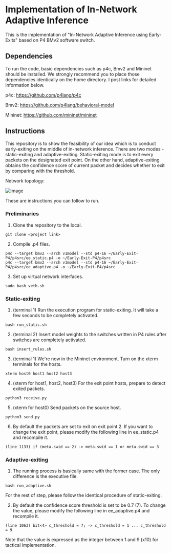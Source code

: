 # Implementation of In-Network Adaptive Inference 

This is the implementation of "In-Network Adaptive Inference using Early-Exits" based on P4 BMv2 software switch. 

## Dependencies

To run the code, basic dependencies such as p4c, Bmv2 and Mininet should be installed. We strongly recommend you to place those dependencies identically on the home directory. I post links for detailed information below.

p4c: https://github.com/p4lang/p4c

Bmv2: https://github.com/p4lang/behavioral-model

Mininet: https://github.com/mininet/mininet

## Instructions

This repository is to show the feasibility of our idea which is to conduct early-exiting on the middle of in-network inference. There are two modes - static-exiting and adaptive-exiting. Static-exiting mode is to exit every packets on the designated exit point. On the other hand, adaptive-exiting obtains the confidence score of current packet and decides whether to exit by comparing with the threshold.

Network topology:

![image](https://github.com/keemeew/Early-Exit-P4/assets/69777212/047e8c60-6513-4a85-bd37-06affa07a38e)


These are instructions you can follow to run.

### Preliminaries

1. Clone the repository to the local.
```
git clone <project link>
```

2. Compile .p4 files.
```
p4c --target bmv2 --arch v1model --std p4-16 ~/Early-Exit-P4/p4src/ee_static.p4 -o ~/Early-Exit-P4/p4src
p4c --target bmv2 --arch v1model --std p4-16 ~/Early-Exit-P4/p4src/ee_adaptive.p4 -o ~/Early-Exit-P4/p4src
```

3. Set up virtual network interfaces.
```
sudo bash veth.sh
```

### Static-exiting

1. (terminal 1) Run the execution program for static-exiting. It will take a few seconds to be completely activated.
```
bash run_static.sh
```

2. (terminal 2) Insert model weights to the switches written in P4 rules after switches are completely activated. 
```
bash insert_rules.sh
```

3. (terminal 1) We're now in the Mininet environment. Turn on the xterm terminals for the hosts.
```
xterm host0 host1 host2 host3
```

4. (xterm for host1, host2, host3) For the exit point hosts, prepare to detect exited packets. 
```
python3 receive.py
```

5. (xterm for host0) Send packets on the source host. 
```
python3 send.py
```

6. By default the packets are set to exit on exit point 2. If you want to change the exit point, please modify the following line in ee_static.p4 and recompile it.
```
(line 1133) if (meta.swid == 2) -> meta.swid == 1 or meta.swid == 3
```

### Adaptive-exiting

1. The running process is basically same with the former case. The only difference is the executive file.
```
bash run_adaptive.sh
```
  For the rest of step, please follow the identical procedure of static-exiting.

2. By default the confidence score threshold is set to be 0.7 (7). To change the value, please modify the following line in ee_adaptive.p4 and recompile it.
```
(line 1063) bit<4> c_threshold = 7; -> c_threshold = 1 ... c_threshold = 9
```
  Note that the value is expressed as the integer between 1 and 9 (x10) for tactical implementation.
